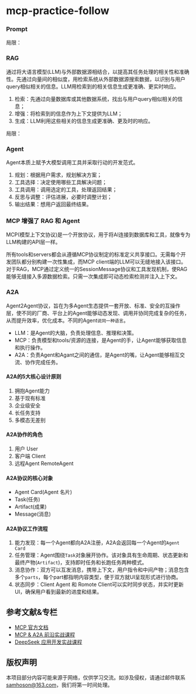 # mcp-practice-follow
### Prompt

局限：

### RAG

通过将大语言模型(LLM)与外部数据源相结合，以提高其任务处理的相关性和准确性。先通过向量间的相似度，用检索系统从外部数据源搜索数据，以识别与用户query相似相关的信息。LLM用检索到的相关信息生成更准确、更实时响应。

1. 检索：先通过向量数据库或其他数据系统，找出与用户query相似相关的信息；
2. 增强：将检索到的信息作为上下文提供为LLM；
3. 生成：LLM利用这些相关的信息生成更准确、更及时的响应。

局限：

### Agent

Agent本质上赋予大模型调用工具并采取行动的开发范式。

1. 规划：根据用户需求，规划解决方案；
2. 工具选择：决定使用哪些工具解决问题；
3. 工具调用：调用选定的工具，处理返回结果；
4. 反思与调整：评估进展，必要时调整计划；
5. 输出结果：想用户返回最终结果。

### MCP 增强了 RAG 和 Agent

MCP(模型上下文协议)是一个开放协议，用于将AI连接到数据库和工具，就像专为LLM构建的API层一样。

所有tools和servers都会从遵循MCP协议制定的标准定义共享接口。无需每个开发团队都分别构建一次性集成，而MCP client端的LLM可以无缝地接入该接口。
对于RAG，MCP通过定义统一的SessionMessage协议和工具发现机制，使RAG能够无缝接入多源数据检索。只需一次集成即可动态检索检测并注入上下文。

### A2A

Agent2Agent协议，旨在为多Agent生态提供一套开放、标准、安全的互操作层，使不同的厂商、平台上的Agent能够动态发现、调用并协同完成复杂的任务，从而提升效率，优化成本。不同的Agent`说同一种语言`。

* LLM：是Agent的大脑，负责处理信息、推理和决策。
* MCP：负责模型和tools/资源的连接，是Agent的手，让Agent能够获取信息和执行操作。
* A2A：负责Agent和Agant之间的通信，是Agent的嘴，让Agent能够相互交流、协作完成任务。

#### A2A的5大核心设计原则

1. 拥抱Agent能力
2. 基于现有标准
3. 企业级安全
4. 长任务支持
5. 多模态无差别

#### A2A协作的角色

1. 用户 User
2. 客户端 Client
3. 远程Agent RemoteAgent

#### A2A协议的核心对象

* Agent Card(Agent 名片)
* Task(任务)
* Artifact(成果)
* Message(消息)

#### A2A协议工作流程 

1. 能力发现：每一个Agent都向A2A注册，A2A会返回每一个Agent的`Agent Card`
2. 任务管理：Agent围绕`Task`对象展开协作。该对象具有生命周期、状态更新和最终产物(`Artifact`)，支持即时任务和长跑任务两种模式。
3. 消息协作：双方可以互发消息，携带上下文，用户指令和中间产物；消息包含多个`parts`，每个part都指明内容类型，便于双方就UI呈现形式进行协商。
4. 状态同步：Client Agent 和 Romote Client可以实时同步状态，并实时更新UI，确保用户看到最新的进度和结果。

## 参考文献&专栏

- [MCP 官方文档](https://github.com/microsoft/mcp)
- [MCP & A2A 前沿实战课程](http://gk.link/a/12AGY)
- [DeepSeek 应用开发实战课程](http://gk.link/a/12AGZ)


## 版权声明  
本项目部分内容可能来源于网络，仅供学习交流。如涉及侵权，请通过邮件联系 samhoson@163.com，我们将第一时间处理。
